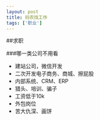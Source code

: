 ```yaml
---
layout: post
title: 码农找工作
tags: ['职业']
---
```



##求职

###哪一类公司不用看

* 建站公司，微信开发
* 二次开发电子商务、商城、擦屁股
* 内部系统、CRM、ERP
* 猎头、培训、骗子
* 工资低于10k
* 外包岗位
* 苦大仇深、画饼


